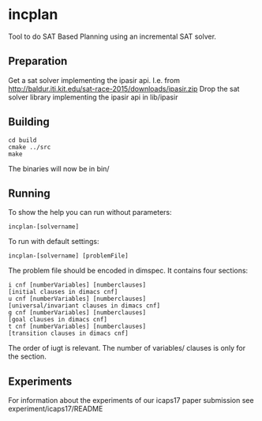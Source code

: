 # incplan
Tool to do SAT Based Planning using an incremental SAT solver.

## Preparation
Get a sat solver implementing the ipasir api.
I.e. from http://baldur.iti.kit.edu/sat-race-2015/downloads/ipasir.zip
Drop the sat solver library implementing the ipasir api in lib/ipasir

## Building
```
cd build
cmake ../src
make
```

The binaries will now be in bin/

## Running
To show the help you can run without parameters:
```
incplan-[solvername]
```
To run with default settings:
```
incplan-[solvername] [problemFile]
```

The problem file should be encoded in dimspec. It contains four sections:
```
i cnf [numberVariables] [numberclauses]
[initial clauses in dimacs cnf]
u cnf [numberVariables] [numberclauses]
[universal/invariant clauses in dimacs cnf]
g cnf [numberVariables] [numberclauses]
[goal clauses in dimacs cnf]
t cnf [numberVariables] [numberclauses]
[transition clauses in dimacs cnf]
```
The order of iugt is relevant. The number of variables/ clauses is only for the
section.

## Experiments

For information about the experiments of our icaps17 paper submission see
experiment/icaps17/README
